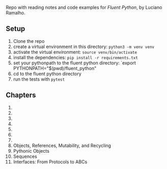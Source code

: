 Repo with reading notes and code examples for *Fluent Python*, by Luciano Ramalho.

## Setup
 1. Clone the repo
 1. create a virtual environment in this directory: `python3 -m venv venv`
 1. activate the virtual environment: `source venv/bin/activate`
 1. install the dependencies: `pip install -r requirements.txt`
 1. set your pythonpath to the fluent python directory: `export PYTHONPATH="$(pwd)/fluent_python"
 1. cd to the fluent python directory
 1. run the tests with `pytest`

## Chapters
 1. 
 2.
 3. 
 4. 
 5. 
 6. 
 7. 
 8. Objects, References, Mutability, and Recycling
 9. Pythonic Objects
 10. Sequences
 11. Interfaces: From Protocols to ABCs